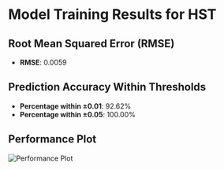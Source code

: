 # Model Training Results for HST

## Root Mean Squared Error (RMSE)
- **RMSE**: 0.0059

## Prediction Accuracy Within Thresholds
- **Percentage within ±0.01**: 92.62%
- **Percentage within ±0.05**: 100.00%

## Performance Plot
![Performance Plot](../imgs/HST.png)
